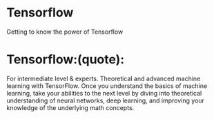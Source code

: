 # Tensorflow
Getting to know the power of Tensorflow

# Tensorflow:(quote):
For intermediate level & experts. Theoretical and advanced machine learning with TensorFlow. Once you understand the basics of machine learning, take your abilities to the next level by diving into theoretical understanding of neural networks, deep learning, and improving your knowledge of the underlying math concepts.
